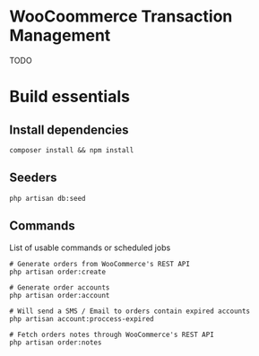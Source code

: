 # WooCoommerce Transaction Management
TODO

# Build essentials

## Install dependencies
```
composer install && npm install

```

## Seeders
```
php artisan db:seed
```
## Commands 
List of usable commands or scheduled jobs
```
# Generate orders from WooCommerce's REST API
php artisan order:create

# Generate order accounts
php artisan order:account

# Will send a SMS / Email to orders contain expired accounts
php artisan account:proccess-expired

# Fetch orders notes through WooCommerce's REST API 
php artisan order:notes
```

